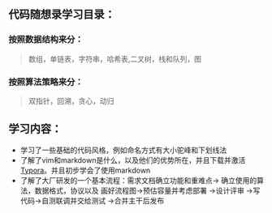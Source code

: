 ## 代码随想录学习目录：

### 按照数据结构来分：

> 数组，单链表，字符串，哈希表,二叉树，栈和队列，图

### 按照算法策略来分：

> 双指针，回溯，贪心，动归

## 学习内容：

* 学习了一些基础的代码风格，例如命名方式有大小驼峰和下划线法
* 了解了vim和markdown是什么，以及他们的优势所在，并且下载并激活[Typora](https://www.bilibili.com/read/cv27657150/)。并且初步学会了使用markdown
* 了解了大厂研发的一个基本流程：需求文档确立功能和重难点-> 确立使用的算法，数据格式，协议以及 画好流程图->预估容量并考虑部署 ->设计评审 ->写代码->自测联调并交给测试 ->合并主干后发布